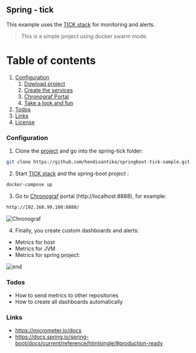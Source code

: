 ## Spring - tick

This example uses the [TICK stack](https://www.influxdata.com/time-series-platform/)  for monitoring and alerts.

> This is a simple project using docker swarm mode.


# Table of contents
1. [Configuration](#configuration)
    1. [Dowload project](#download)
    2. [Create the services](#services)
    3. [Chronograf Portal](#chronograf)
    6. [Take a look and fun](#end)
2. [Todos](#todos)
3. [Links](#Links)
4. [License](#license)


### Configuration<a name="configuration"></a>

1) Clone the [project](https://github.com/hendisantika/springboot-tick-sample.git) and go into the spring-tick  folder:<a name="download"></a>
```sh
git clone https://github.com/hendisantika/springboot-tick-sample.git
```

2) Start [TICK stack](https://www.influxdata.com/time-series-platform/)  and the spring-boot project :<a name="services"></a>
```sh
docker-compose up
```
3) Go to [Chronograf](https://docs.influxdata.com/chronograf/v1.4//) portal (http://localhost:8888), for example:<a name="chronograf"></a>

```sh
http://192.168.99.100:8888/
```

![Chronograf](img/Chronograf.png "Chronograf portal")


4) Finally, you create custom dashboards and alerts:<a name="end"></a>

- Metrics for host
- Metrics for JVM 
- Metrics for spring project:

![end](img/sample-dashboard.png "Sample dashboards")



### Todos<a name="todos"></a>

 - How to send metrics to other repositories
 - How to create all dashboards automatically

### Links<a name="Links"></a>

- https://micrometer.io/docs
- https://docs.spring.io/spring-boot/docs/current/reference/htmlsingle/#production-ready
